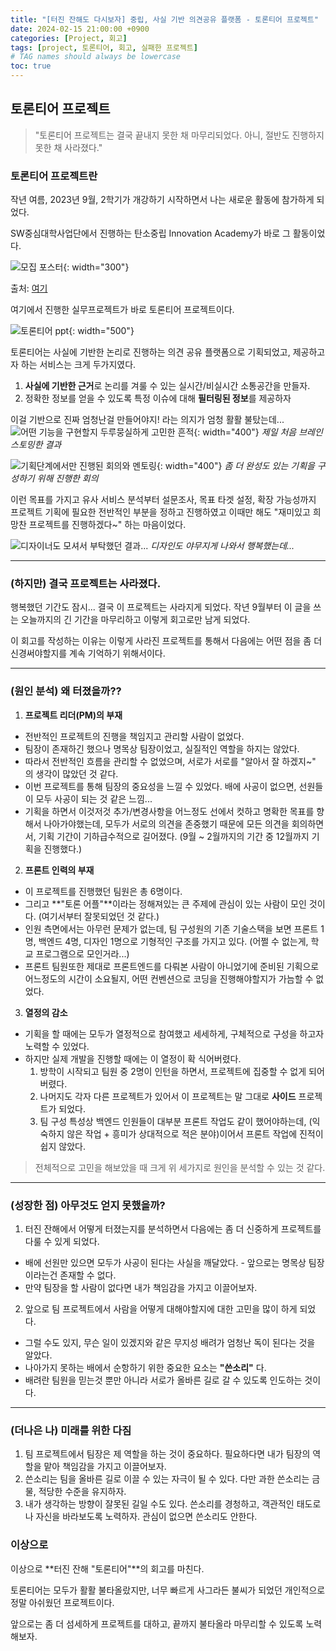 ```yaml
---
title: "[터진 잔해도 다시보자] 중립, 사실 기반 의견공유 플랫폼 - 토론티어 프로젝트"
date: 2024-02-15 21:00:00 +0900
categories: [Project, 회고]
tags: [project, 토론티어, 회고, 실패한 프로젝트]     
# TAG names should always be lowercase
toc: true
---
```

## **토론티어 프로젝트**
> "토론티어 프로젝트는 결국 끝내지 못한 채 마무리되었다. 아니, 절반도 진행하지 못한 채 사라졌다."

### **토론티어 프로젝트란**
작년 여름, 2023년 9월, 2학기가 개강하기 시작하면서 나는 새로운 활동에 참가하게 되었다.

SW중심대학사업단에서 진행하는 탄소중립 Innovation Academy가 바로 그 활동이었다.

![모집 포스터](/assets/img/posts/2024-02-15/innovation_academy_poster.jpg){: width="300"}

출처: [여기](https://www.inha.ac.kr/kr/950/subview.do?&enc=Zm5jdDF8QEB8JTJGYmJzJTJGa3IlMkY4JTJGMzUwNDMlMkZhcnRjbFZpZXcuZG8lM0ZwYWdlJTNEMSUyNnNyY2hDb2x1bW4lM0RhbGwlMjZzcmNoV3JkJTNEaW5ub3ZhdGlvbiUyNmJic0NsU2VxJTNEJTI2YmJzT3BlbldyZFNlcSUzRCUyNnJnc0JnbmRlU3RyJTNEJTI2cmdzRW5kZGVTdHIlM0QlMjZpc1ZpZXdNaW5lJTNEZmFsc2UlMjZwYXNzd29yZCUzRCUyNg%3D%3D)

여기에서 진행한 실무프로젝트가 바로 토론티어 프로젝트이다.

![토론티어 ppt](/assets/img/posts/2024-02-15/what-is-torontier.png){: width="500"}

토론티어는 사실에 기반한 논리로 진행하는 의견 공유 플랫폼으로 기획되었고, 제공하고자 하는 서비스는 크게 두가지였다.
1. **사실에 기반한 근거**로 논리를 겨룰 수 있는 실시간/비실시간 소통공간을 만들자.
2. 정확한 정보를 얻을 수 있도록 특정 이슈에 대해 **필터링된 정보**를 제공하자

이걸 기반으로 진짜 엄청난걸 만들어야지! 라는 의지가 엄청 활활 불탔는데...
![어떤 기능을 구현할지 두루뭉실하게 고민한 흔적](/assets/img/posts/2024-02-15/miro.png){: width="400"}
*제일 처음 브레인스토밍한 결과*

![기획단계에서만 진행된 회의와 멘토링](/assets/img/posts/2024-02-15/mentoring_list.png){: width="400"}
*좀 더 완성도 있는 기획을 구성하기 위해 진행한 회의*

이런 목표를 가지고 유사 서비스 분석부터 설문조사, 목표 타겟 설정, 확장 가능성까지 프로젝트 기획에 필요한 전반적인 부분을 정하고 진행하였고 이때만 해도 "재미있고 희망찬 프로젝트를 진행하겠다~" 하는 마음이었다.

![디자이너도 모셔서 부탁했던 결과...](/assets/img/posts/2024-02-15/figma_sample.png)
*디자인도 야무지게 나와서 행복했는데...*

***

### **(하지만) 결국 프로젝트는 사라졌다.**
행복했던 기간도 잠시... 결국 이 프로젝트는 사라지게 되었다. 작년 9월부터 이 글을 쓰는 오늘까지의 긴 기간을 마무리하고 이렇게 회고로만 남게 되었다.

이 회고를 작성하는 이유는 이렇게 사라진 프로젝트를 통해서 다음에는 어떤 점을 좀 더 신경써야할지를 계속 기억하기 위해서이다.

***

### **(원인 분석) 왜 터졌을까??**
1. **프로젝트 리더(PM)의 부재**
- 전반적인 프로젝트의 진행을 책임지고 관리할 사람이 없었다.
- 팀장이 존재하긴 했으나 명목상 팀장이었고, 실질적인 역할을 하지는 않았다. 
- 따라서 전반적인 흐름을 관리할 수 없었으며, 서로가 서로를 "알아서 잘 하겠지~" 의 생각이 많았던 것 같다.
- 이번 프로젝트를 통해 팀장의 중요성을 느낄 수 있었다. 배에 사공이 없으면, 선원들이 모두 사공이 되는 것 같은 느낌...
- 기획을 하면서 이것저것 추가/변경사항을 어느정도 선에서 컷하고 명확한 목표를 향해서 나아가야했는데, 모두가 서로의 의견을 존중했기 때문에 모든 의견을 회의하면서, 기획 기간이 기하급수적으로 길어졌다. (9월 ~ 2월까지의 기간 중 12월까지 기획을 진행했다.)

2. **프론트 인력의 부재**
- 이 프로젝트를 진행했던 팀원은 총 6명이다.
- 그리고 **"토론 어플"**이라는 정해져있는 큰 주제에 관심이 있는 사람이 모인 것이다. (여기서부터 잘못되었던 것 같다.)
- 인원 측면에서는 아무런 문제가 없는데, 팀 구성원의 기존 기술스택을 보면 프론트 1명, 백엔드 4명, 디자인 1명으로 기형적인 구조를 가지고 있다. (어쩔 수 없는게, 학교 프로그램으로 모인거라...)
- 프론트 팀원또한 제대로 프론트엔드를 다뤄본 사람이 아니었기에 준비된 기획으로 어느정도의 시간이 소요될지, 어떤 컨벤션으로 코딩을 진행해야할지가 가늠할 수 없었다.

3. **열정의 감소**
- 기획을 할 때에는 모두가 열정적으로 참여했고 세세하게, 구체적으로 구성을 하고자 노력할 수 있었다.
- 하지만 실제 개발을 진행할 때에는 이 열정이 확 식어버렸다.
   1) 방학이 시작되고 팀원 중 2명이 인턴을 하면서, 프로젝트에 집중할 수 없게 되어버렸다.
   2) 나머지도 각자 다른 프로젝트가 있어서 이 프로젝트는 말 그대로 **사이드** 프로젝트가 되었다.
   3) 팀 구성 특성상 백엔드 인원들이 대부분 프론트 작업도 같이 했어야하는데, (익숙하지 않은 작업 + 흥미가 상대적으로 적은 분야)이어서 프론트 작업에 진적이 쉽지 않았다.

> 전체적으로 고민을 해보았을 때 크게 위 세가지로 원인을 분석할 수 있는 것 같다.

***

### **(성장한 점) 아무것도 얻지 못했을까?**
1. 터진 잔해에서 어떻게 터졌는지를 분석하면서 다음에는 좀 더 신중하게 프로젝트를 다룰 수 있게 되었다.
- 배에 선원만 있으면 모두가 사공이 된다는 사실을 깨달았다. - 앞으로는 명목상 팀장이라는건 존재할 수 없다.
- 만약 팀장을 할 사람이 없다면 내가 책임감을 가지고 이끌어보자.

2. 앞으로 팀 프로젝트에서 사람을 어떻게 대해야할지에 대한 고민을 많이 하게 되었다. 
- 그럴 수도 있지, 무슨 일이 있겠지와 같은 무지성 배려가 엄청난 독이 된다는 것을 알았다.
- 나아가지 못하는 배에서 순항하기 위한 중요한 요소는 **"쓴소리"** 다.
- 배려란 팀원을 믿는것 뿐만 아니라 서로가 올바른 길로 갈 수 있도록 인도하는 것이다.

***

### **(더나은 나) 미래를 위한 다짐**

1. 팀 프로젝트에서 팀장은 제 역할을 하는 것이 중요하다. 필요하다면 내가 팀장의 역할을 맡아 책임감을 가지고 이끌어보자.
2. 쓴소리는 팀을 올바른 길로 이끌 수 있는 자극이 될 수 있다. 다만 과한 쓴소리는 금물, 적당한 수준을 유지하자.
3. 내가 생각하는 방향이 잘못된 길일 수도 있다. 쓴소리를 경청하고, 객관적인 태도로 나 자신을 바라보도록 노력하자. 관심이 없으면 쓴소리도 안한다.

### **이상으로**
이상으로 **터진 잔해 "토론티어"**의 회고를 마친다.

토론티어는 모두가 활활 불타올랐지만, 너무 빠르게 사그라든 불씨가 되었던 개인적으로 정말 아쉬웠던 프로젝트이다.

앞으로는 좀 더 섬세하게 프로젝트를 대하고, 끝까지 불타올라 마무리할 수 있도록 노력해보자.